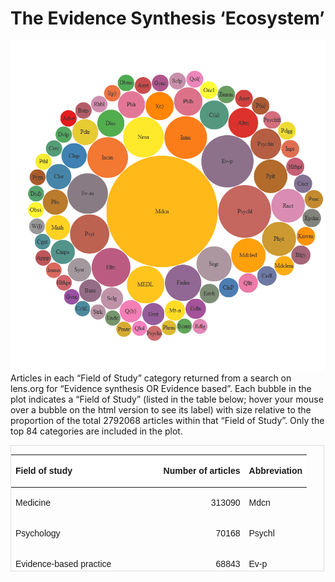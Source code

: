 The Evidence Synthesis ‘Ecosystem’
================

![](README_files/figure-gfm/lens%20bubbleplot%20reduced-1.png)<!-- -->
Articles in each “Field of Study” category returned from a search on
lens.org for “Evidence synthesis OR Evidence based”. Each bubble in the
plot indicates a “Field of Study” (listed in the table below; hover your
mouse over a bubble on the html version to see its label) with size
relative to the proportion of the total 2792068 articles within that
“Field of Study”. Only the top 84 categories are included in the plot.

<div style="border: 1px solid #ddd; padding: 0px; overflow-y: scroll; height:200px; overflow-x: scroll; width:500px; ">

<table class=" lightable-paper" style='font-family: "Arial Narrow", arial, helvetica, sans-serif; margin-left: auto; margin-right: auto;'>

<thead>

<tr>

<th style="text-align:left;position: sticky; top:0; background-color: #FFFFFF;">

Field of study

</th>

<th style="text-align:right;position: sticky; top:0; background-color: #FFFFFF;">

Number of articles

</th>

<th style="text-align:left;position: sticky; top:0; background-color: #FFFFFF;">

Abbreviation

</th>

</tr>

</thead>

<tbody>

<tr>

<td style="text-align:left;">

Medicine

</td>

<td style="text-align:right;">

313090

</td>

<td style="text-align:left;">

Mdcn

</td>

</tr>

<tr>

<td style="text-align:left;">

Psychology

</td>

<td style="text-align:right;">

70168

</td>

<td style="text-align:left;">

Psychl

</td>

</tr>

<tr>

<td style="text-align:left;">

Evidence-based practice

</td>

<td style="text-align:right;">

68843

</td>

<td style="text-align:left;">

Ev-p

</td>

</tr>

<tr>

<td style="text-align:left;">

Internal medicine

</td>

<td style="text-align:right;">

45838

</td>

<td style="text-align:left;">

Intm

</td>

</tr>

<tr>

<td style="text-align:left;">

Nursing

</td>

<td style="text-align:right;">

41865

</td>

<td style="text-align:left;">

Nrsn

</td>

</tr>

<tr>

<td style="text-align:left;">

Intensive care medicine

</td>

<td style="text-align:right;">

41813

</td>

<td style="text-align:left;">

Incm

</td>

</tr>

<tr>

<td style="text-align:left;">

Evidence-based medicine

</td>

<td style="text-align:right;">

41547

</td>

<td style="text-align:left;">

Ev-m

</td>

</tr>

<tr>

<td style="text-align:left;">

Psychological intervention

</td>

<td style="text-align:right;">

38907

</td>

<td style="text-align:left;">

Psyi

</td>

</tr>

<tr>

<td style="text-align:left;">

Health care

</td>

<td style="text-align:right;">

38028

</td>

<td style="text-align:left;">

Hltc

</td>

</tr>

<tr>

<td style="text-align:left;">

MEDLINE

</td>

<td style="text-align:right;">

35541

</td>

<td style="text-align:left;">

MEDL

</td>

</tr>

<tr>

<td style="text-align:left;">

Family medicine

</td>

<td style="text-align:right;">

33230

</td>

<td style="text-align:left;">

Fmlm

</td>

</tr>

<tr>

<td style="text-align:left;">

Surgery

</td>

<td style="text-align:right;">

31180

</td>

<td style="text-align:left;">

Srgr

</td>

</tr>

<tr>

<td style="text-align:left;">

Medical education

</td>

<td style="text-align:right;">

30015

</td>

<td style="text-align:left;">

Mdcled

</td>

</tr>

<tr>

<td style="text-align:left;">

Physical therapy

</td>

<td style="text-align:right;">

29242

</td>

<td style="text-align:left;">

Phyt

</td>

</tr>

<tr>

<td style="text-align:left;">

Randomized controlled trial

</td>

<td style="text-align:right;">

28636

</td>

<td style="text-align:left;">

Rnct

</td>

</tr>

<tr>

<td style="text-align:left;">

Population

</td>

<td style="text-align:right;">

28326

</td>

<td style="text-align:left;">

Pplt

</td>

</tr>

<tr>

<td style="text-align:left;">

Psychiatry

</td>

<td style="text-align:right;">

24071

</td>

<td style="text-align:left;">

Psychtr

</td>

</tr>

<tr>

<td style="text-align:left;">

Alternative medicine

</td>

<td style="text-align:right;">

22500

</td>

<td style="text-align:left;">

Altm

</td>

</tr>

<tr>

<td style="text-align:left;">

Context (language use)

</td>

<td style="text-align:right;">

21246

</td>

<td style="text-align:left;">

C(u)

</td>

</tr>

<tr>

<td style="text-align:left;">

Public health

</td>

<td style="text-align:right;">

20421

</td>

<td style="text-align:left;">

Pblh

</td>

</tr>

<tr>

<td style="text-align:left;">

Intervention (counseling)

</td>

<td style="text-align:right;">

20048

</td>

<td style="text-align:left;">

I(c)

</td>

</tr>

<tr>

<td style="text-align:left;">

Public relations

</td>

<td style="text-align:right;">

18597

</td>

<td style="text-align:left;">

Pblr

</td>

</tr>

<tr>

<td style="text-align:left;">

Disease

</td>

<td style="text-align:right;">

18577

</td>

<td style="text-align:left;">

Diss

</td>

</tr>

<tr>

<td style="text-align:left;">

Pediatrics

</td>

<td style="text-align:right;">

16957

</td>

<td style="text-align:left;">

Pdtr

</td>

</tr>

<tr>

<td style="text-align:left;">

Clinical psychology

</td>

<td style="text-align:right;">

16172

</td>

<td style="text-align:left;">

Clnp

</td>

</tr>

<tr>

<td style="text-align:left;">

Clinical trial

</td>

<td style="text-align:right;">

16164

</td>

<td style="text-align:left;">

Clnt

</td>

</tr>

<tr>

<td style="text-align:left;">

Political science

</td>

<td style="text-align:right;">

15913

</td>

<td style="text-align:left;">

Plts

</td>

</tr>

<tr>

<td style="text-align:left;">

Mental health

</td>

<td style="text-align:right;">

15378

</td>

<td style="text-align:left;">

Mnth

</td>

</tr>

<tr>

<td style="text-align:left;">

Computer science

</td>

<td style="text-align:right;">

14652

</td>

<td style="text-align:left;">

Cmps

</td>

</tr>

<tr>

<td style="text-align:left;">

Systematic review

</td>

<td style="text-align:right;">

13951

</td>

<td style="text-align:left;">

Sysr

</td>

</tr>

<tr>

<td style="text-align:left;">

Business

</td>

<td style="text-align:right;">

12859

</td>

<td style="text-align:left;">

Bsns

</td>

</tr>

<tr>

<td style="text-align:left;">

Sociology

</td>

<td style="text-align:right;">

12513

</td>

<td style="text-align:left;">

Sclg

</td>

</tr>

<tr>

<td style="text-align:left;">

Quality (business)

</td>

<td style="text-align:right;">

12493

</td>

<td style="text-align:left;">

Q(b)

</td>

</tr>

<tr>

<td style="text-align:left;">

Gerontology

</td>

<td style="text-align:right;">

12431

</td>

<td style="text-align:left;">

Grnt

</td>

</tr>

<tr>

<td style="text-align:left;">

Meta-analysis

</td>

<td style="text-align:right;">

10453

</td>

<td style="text-align:left;">

Mt-n

</td>

</tr>

<tr>

<td style="text-align:left;">

Guideline

</td>

<td style="text-align:right;">

10385

</td>

<td style="text-align:left;">

Gdln

</td>

</tr>

<tr>

<td style="text-align:left;">

Environmental health

</td>

<td style="text-align:right;">

9620

</td>

<td style="text-align:left;">

Envh

</td>

</tr>

<tr>

<td style="text-align:left;">

Clinical Practice

</td>

<td style="text-align:right;">

9606

</td>

<td style="text-align:left;">

ClnP

</td>

</tr>

<tr>

<td style="text-align:left;">

Qualitative research

</td>

<td style="text-align:right;">

9590

</td>

<td style="text-align:left;">

Qltr

</td>

</tr>

<tr>

<td style="text-align:left;">

Cardiology

</td>

<td style="text-align:right;">

9556

</td>

<td style="text-align:left;">

Crdl

</td>

</tr>

<tr>

<td style="text-align:left;">

Medical emergency

</td>

<td style="text-align:right;">

9546

</td>

<td style="text-align:left;">

Mdclem

</td>

</tr>

<tr>

<td style="text-align:left;">

Biology

</td>

<td style="text-align:right;">

9291

</td>

<td style="text-align:left;">

Blgy

</td>

</tr>

<tr>

<td style="text-align:left;">

Knowledge management

</td>

<td style="text-align:right;">

8743

</td>

<td style="text-align:left;">

Knwm

</td>

</tr>

<tr>

<td style="text-align:left;">

Epidemiology

</td>

<td style="text-align:right;">

8624

</td>

<td style="text-align:left;">

Epdm

</td>

</tr>

<tr>

<td style="text-align:left;">

Poison control

</td>

<td style="text-align:right;">

8457

</td>

<td style="text-align:left;">

Psnc

</td>

</tr>

<tr>

<td style="text-align:left;">

Cancer

</td>

<td style="text-align:right;">

8413

</td>

<td style="text-align:left;">

Cncr

</td>

</tr>

<tr>

<td style="text-align:left;">

Health policy

</td>

<td style="text-align:right;">

8287

</td>

<td style="text-align:left;">

Hlthpl

</td>

</tr>

<tr>

<td style="text-align:left;">

In patient

</td>

<td style="text-align:right;">

8043

</td>

<td style="text-align:left;">

Inpt

</td>

</tr>

<tr>

<td style="text-align:left;">

Pedagogy

</td>

<td style="text-align:right;">

7979

</td>

<td style="text-align:left;">

Pdgg

</td>

</tr>

<tr>

<td style="text-align:left;">

Psychotherapist

</td>

<td style="text-align:right;">

7910

</td>

<td style="text-align:left;">

Psychth

</td>

</tr>

<tr>

<td style="text-align:left;">

Process (engineering)

</td>

<td style="text-align:right;">

7877

</td>

<td style="text-align:left;">

P(n)

</td>

</tr>

<tr>

<td style="text-align:left;">

Anesthesia

</td>

<td style="text-align:right;">

7822

</td>

<td style="text-align:left;">

Anst

</td>

</tr>

<tr>

<td style="text-align:left;">

Emergency medicine

</td>

<td style="text-align:right;">

7725

</td>

<td style="text-align:left;">

Emrm

</td>

</tr>

<tr>

<td style="text-align:left;">

Oncology

</td>

<td style="text-align:right;">

7725

</td>

<td style="text-align:left;">

Oncl

</td>

</tr>

<tr>

<td style="text-align:left;">

Quality of life (healthcare)

</td>

<td style="text-align:right;">

7253

</td>

<td style="text-align:left;">

Qol(

</td>

</tr>

<tr>

<td style="text-align:left;">

Social psychology

</td>

<td style="text-align:right;">

7128

</td>

<td style="text-align:left;">

Sclp

</td>

</tr>

<tr>

<td style="text-align:left;">

Gynecology

</td>

<td style="text-align:right;">

7097

</td>

<td style="text-align:left;">

Gync

</td>

</tr>

<tr>

<td style="text-align:left;">

Anxiety

</td>

<td style="text-align:right;">

7051

</td>

<td style="text-align:left;">

Anxt

</td>

</tr>

<tr>

<td style="text-align:left;">

Diabetes mellitus

</td>

<td style="text-align:right;">

6985

</td>

<td style="text-align:left;">

Dbtm

</td>

</tr>

<tr>

<td style="text-align:left;">

Incidence (epidemiology)

</td>

<td style="text-align:right;">

6862

</td>

<td style="text-align:left;">

I(p)

</td>

</tr>

<tr>

<td style="text-align:left;">

Rehabilitation

</td>

<td style="text-align:right;">

6837

</td>

<td style="text-align:left;">

Rhbl

</td>

</tr>

<tr>

<td style="text-align:left;">

Best practice

</td>

<td style="text-align:right;">

6798

</td>

<td style="text-align:left;">

Bstp

</td>

</tr>

<tr>

<td style="text-align:left;">

Adverse effect

</td>

<td style="text-align:right;">

6773

</td>

<td style="text-align:left;">

Adve

</td>

</tr>

<tr>

<td style="text-align:left;">

Developmental psychology

</td>

<td style="text-align:right;">

6739

</td>

<td style="text-align:left;">

Dvlp

</td>

</tr>

<tr>

<td style="text-align:left;">

Curriculum

</td>

<td style="text-align:right;">

6726

</td>

<td style="text-align:left;">

Crrc

</td>

</tr>

<tr>

<td style="text-align:left;">

Pathology

</td>

<td style="text-align:right;">

6711

</td>

<td style="text-align:left;">

Pthl

</td>

</tr>

<tr>

<td style="text-align:left;">

Pregnancy

</td>

<td style="text-align:right;">

6421

</td>

<td style="text-align:left;">

Prgn

</td>

</tr>

<tr>

<td style="text-align:left;">

Depression (differential diagnoses)

</td>

<td style="text-align:right;">

6403

</td>

<td style="text-align:left;">

D(d)

</td>

</tr>

<tr>

<td style="text-align:left;">

Observational study

</td>

<td style="text-align:right;">

6281

</td>

<td style="text-align:left;">

Obss

</td>

</tr>

<tr>

<td style="text-align:left;">

Work (electrical)

</td>

<td style="text-align:right;">

6259

</td>

<td style="text-align:left;">

W(l)

</td>

</tr>

<tr>

<td style="text-align:left;">

Cognition

</td>

<td style="text-align:right;">

6227

</td>

<td style="text-align:left;">

Cgnt

</td>

</tr>

<tr>

<td style="text-align:left;">

Applied psychology

</td>

<td style="text-align:right;">

6183

</td>

<td style="text-align:left;">

Appp

</td>

</tr>

<tr>

<td style="text-align:left;">

Immunology

</td>

<td style="text-align:right;">

6158

</td>

<td style="text-align:left;">

Immn

</td>

</tr>

<tr>

<td style="text-align:left;">

Health promotion

</td>

<td style="text-align:right;">

6132

</td>

<td style="text-align:left;">

Hlthpr

</td>

</tr>

<tr>

<td style="text-align:left;">

Government

</td>

<td style="text-align:right;">

6039

</td>

<td style="text-align:left;">

Gvrn

</td>

</tr>

<tr>

<td style="text-align:left;">

Cochrane Library

</td>

<td style="text-align:right;">

5994

</td>

<td style="text-align:left;">

CchL

</td>

</tr>

<tr>

<td style="text-align:left;">

Stroke

</td>

<td style="text-align:right;">

5945

</td>

<td style="text-align:left;">

Strk

</td>

</tr>

<tr>

<td style="text-align:left;">

Endocrinology

</td>

<td style="text-align:right;">

5892

</td>

<td style="text-align:left;">

Endc

</td>

</tr>

<tr>

<td style="text-align:left;">

Physical medicine and rehabilitation

</td>

<td style="text-align:right;">

5832

</td>

<td style="text-align:left;">

Pmar

</td>

</tr>

<tr>

<td style="text-align:left;">

Quality of life

</td>

<td style="text-align:right;">

5757

</td>

<td style="text-align:left;">

Qlol

</td>

</tr>

<tr>

<td style="text-align:left;">

Psychosocial

</td>

<td style="text-align:right;">

5704

</td>

<td style="text-align:left;">

Psychs

</td>

</tr>

<tr>

<td style="text-align:left;">

Pharmacology

</td>

<td style="text-align:right;">

5679

</td>

<td style="text-align:left;">

Phrm

</td>

</tr>

<tr>

<td style="text-align:left;">

Economics

</td>

<td style="text-align:right;">

5669

</td>

<td style="text-align:left;">

Ecnm

</td>

</tr>

<tr>

<td style="text-align:left;">

Radiology

</td>

<td style="text-align:right;">

5624

</td>

<td style="text-align:left;">

Rdlg

</td>

</tr>

</tbody>

</table>

</div>
